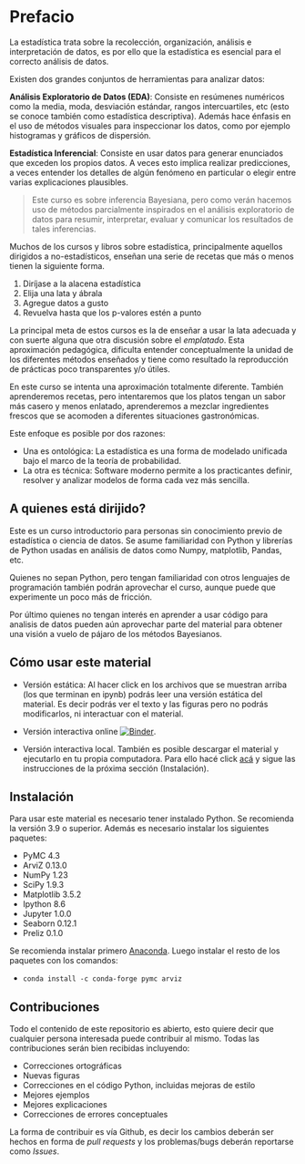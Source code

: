 # Prefacio

La estadística trata sobre la recolección, organización, análisis e interpretación de datos, es por ello que la estadística es esencial para el correcto análisis de datos. 

Existen dos grandes conjuntos de herramientas para analizar datos:

**Análisis Exploratorio de Datos (EDA)**: Consiste en resúmenes numéricos como la media, moda, desviación estándar, rangos intercuartiles, etc (esto se conoce también como estadística descriptiva). Además hace énfasis en el uso de métodos visuales para inspeccionar los datos, como por ejemplo histogramas y gráficos de dispersión.

**Estadística Inferencial**: Consiste en usar datos para generar enunciados que exceden los propios datos. A veces esto implica realizar predicciones, a veces entender los detalles de algún fenómeno en particular o elegir entre varias explicaciones plausibles.

> Este curso es sobre inferencia Bayesiana, pero como verán hacemos uso de métodos parcialmente inspirados en el análisis exploratorio de datos para resumir, interpretar, evaluar y comunicar los resultados de tales inferencias.

Muchos de los cursos y libros sobre estadística, principalmente aquellos dirigidos a no-estadísticos, enseñan una serie de recetas que más o menos tienen la siguiente forma. 

1. Diríjase a la alacena estadística
2. Elija una lata y ábrala
3. Agregue datos a gusto
4. Revuelva hasta que los p-valores estén a punto

La principal meta de estos cursos es la de enseñar a usar la lata adecuada y con suerte alguna que otra discusión sobre el _emplatado_. Esta aproximación pedagógica, dificulta entender conceptualmente la unidad de los diferentes métodos enseñados y tiene como resultado la reproducción de prácticas poco transparentes y/o útiles. 

En este curso se intenta una aproximación totalmente diferente. También aprenderemos recetas, pero intentaremos que los platos tengan un sabor más casero y menos enlatado, aprenderemos a mezclar ingredientes frescos que se acomoden a diferentes situaciones gastronómicas.

Este enfoque es posible por dos razones:

* Una es ontológica: La estadística es una forma de modelado unificada bajo el marco de la teoría de probabilidad.
* La otra es técnica: Software moderno permite a los practicantes definir, resolver y analizar modelos de forma cada vez más sencilla.

## A quienes está dirijido?

Este es un curso introductorio para personas sin conocimiento previo de estadística o ciencia de datos. Se asume familiaridad con Python y librerías de Python usadas en análisis de datos como Numpy, matplotlib, Pandas, etc.

Quienes no sepan Python, pero tengan familiaridad con otros lenguajes de programación también podrán aprovechar el curso, aunque puede que experimente un poco más de fricción.

Por último quienes no tengan interés en aprender a usar código para analisis de datos pueden aún aprovechar parte del material para obtener una visión a vuelo de pájaro de los métodos Bayesianos.

## Cómo usar este material

* Versión estática: Al hacer click en los archivos que se muestran arriba (los que terminan en ipynb) podrás leer una versión estática del material. Es decir podrás ver el texto y las figuras pero no podrás modificarlos, ni interactuar con el material.

* Versión interactiva online [![Binder](https://mybinder.org/badge_logo.svg)](https://mybinder.org/v2/gh/Grupo-de-modelado-probabilista/Modelado_Bayesiano/main).

* Versión interactiva local. También es posible descargar el material y ejecutarlo en tu propia computadora. Para ello hacé click [acá](https://github.com/Grupo-de-modelado-probabilista/Modelado_Bayesiano/archive/main.zip) y sigue las instrucciones de la próxima sección (Instalación).


## Instalación
Para usar este material es necesario tener instalado Python. Se recomienda la versión 3.9 o superior. Además es necesario instalar los siguientes paquetes:

* PyMC 4.3
* ArviZ 0.13.0
* NumPy 1.23
* SciPy 1.9.3
* Matplotlib 3.5.2
* Ipython 8.6
* Jupyter 1.0.0
* Seaborn 0.12.1
* Preliz 0.1.0

Se recomienda instalar primero [Anaconda](https://www.continuum.io/downloads). Luego instalar el resto de los paquetes con los comandos:

* `conda install -c conda-forge pymc arviz`

## Contribuciones
Todo el contenido de este repositorio es abierto, esto quiere decir que cualquier persona interesada puede contribuir al mismo. Todas las contribuciones serán bien recibidas incluyendo:

* Correcciones ortográficas
* Nuevas figuras
* Correcciones en el código Python, incluidas mejoras de estilo
* Mejores ejemplos
* Mejores explicaciones 
* Correcciones de errores conceptuales

La forma de contribuir es vía Github, es decir los cambios deberán ser hechos en forma de _pull requests_ y los problemas/bugs deberán reportarse como _Issues_.

